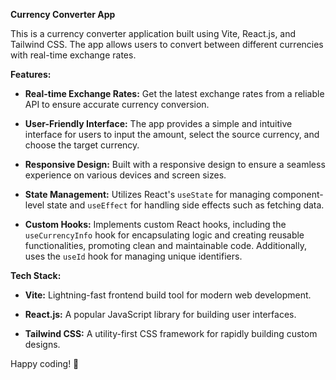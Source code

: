 

**Currency Converter App**

This is a currency converter application built using Vite, React.js, and Tailwind CSS. The app allows users to convert between different currencies with real-time exchange rates.

**Features:**

- **Real-time Exchange Rates:** Get the latest exchange rates from a reliable API to ensure accurate currency conversion.

- **User-Friendly Interface:** The app provides a simple and intuitive interface for users to input the amount, select the source currency, and choose the target currency.

- **Responsive Design:** Built with a responsive design to ensure a seamless experience on various devices and screen sizes.

- **State Management:** Utilizes React's `useState` for managing component-level state and `useEffect` for handling side effects such as fetching data.

- **Custom Hooks:** Implements custom React hooks, including the `useCurrencyInfo` hook for encapsulating logic and creating reusable functionalities, promoting clean and maintainable code. Additionally, uses the `useId` hook for managing unique identifiers.

**Tech Stack:**

- **Vite:** Lightning-fast frontend build tool for modern web development.

- **React.js:** A popular JavaScript library for building user interfaces.

- **Tailwind CSS:** A utility-first CSS framework for rapidly building custom designs.



Happy coding! 🚀

